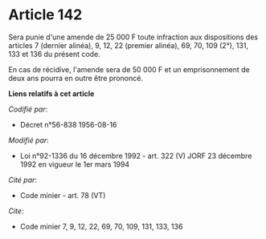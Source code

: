 # Article 142

Sera punie d'une amende de 25 000 F toute infraction aux dispositions des articles 7 (dernier alinéa), 9, 12, 22 (premier
alinéa), 69, 70, 109 (2°), 131, 133 et 136 du présent code.

En cas de récidive, l'amende sera de 50 000 F et un emprisonnement de deux ans pourra en outre être prononcé.

**Liens relatifs à cet article**

_Codifié par_:

  - Décret n°56-838 1956-08-16

_Modifié par_:

  - Loi n°92-1336 du 16 décembre 1992 - art. 322 (V) JORF 23 décembre 1992 en vigueur le 1er mars 1994

_Cité par_:

  - Code minier - art. 78 (VT)

_Cite_:

  - Code minier 7, 9, 12, 22, 69, 70, 109, 131, 133, 136

